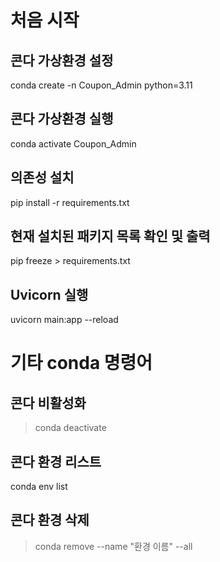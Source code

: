 # 처음 시작

## 콘다 가상환경 설정
conda create -n Coupon_Admin python=3.11

## 콘다 가상환경 실행
conda activate Coupon_Admin

## 의존성 설치
pip install -r requirements.txt

## 현재 설치된 패키지 목록 확인 및 출력
pip freeze > requirements.txt

## Uvicorn 실행
uvicorn main:app --reload

# 기타 conda 명령어

## 콘다 비활성화
> conda deactivate

## 콘다 환경 리스트
conda env list

## 콘다 환경 삭제
> conda remove --name "환경 이름" --all